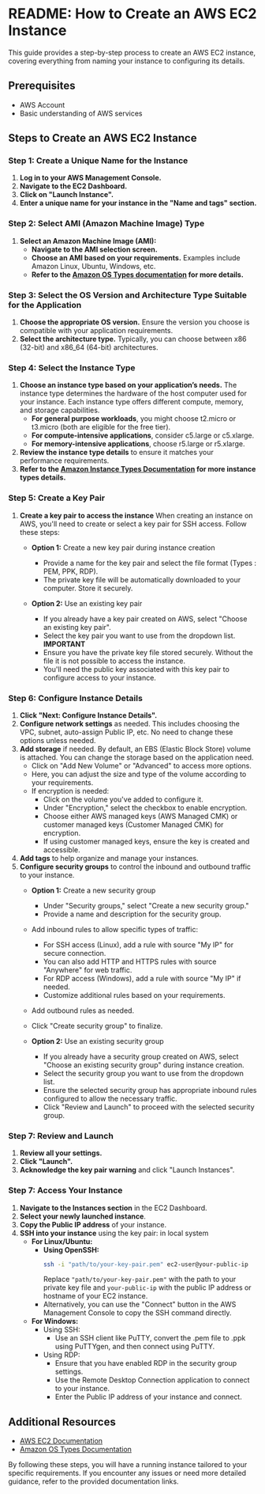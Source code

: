 # README: How to Create an AWS EC2 Instance

This guide provides a step-by-step process to create an AWS EC2 instance, covering everything from naming your instance to configuring its details.

## Prerequisites
- AWS Account
- Basic understanding of AWS services

## Steps to Create an AWS EC2 Instance

### Step 1: Create a Unique Name for the Instance
1. **Log in to your AWS Management Console.**
2. **Navigate to the EC2 Dashboard.**
3. **Click on "Launch Instance".**
4. **Enter a unique name for your instance in the "Name and tags" section.**

### Step 2: Select AMI (Amazon Machine Image) Type
1. **Select an Amazon Machine Image (AMI):**
   - **Navigate to the AMI selection screen.**
   - **Choose an AMI based on your requirements.** Examples include Amazon Linux, Ubuntu, Windows, etc.
   - **Refer to the [Amazon OS Types documentation](https://docs.aws.amazon.com/systems-manager/latest/userguide/operating-systems-and-machine-types.html#prereqs-operating-systems) for more details.**

### Step 3: Select the OS Version and Architecture Type Suitable for the Application
1. **Choose the appropriate OS version.** Ensure the version you choose is compatible with your application requirements.
2. **Select the architecture type.** Typically, you can choose between x86 (32-bit) and x86_64 (64-bit) architectures.

### Step 4: Select the Instance Type
1. **Choose an instance type based on your application’s needs.** The instance type determines the hardware of the host computer used for your instance. Each instance type offers different compute, memory, and storage capabilities.
   - **For general purpose workloads**, you might choose t2.micro or t3.micro (both are eligible for the free tier).
   - **For compute-intensive applications**, consider c5.large or c5.xlarge.
   - **For memory-intensive applications**, choose r5.large or r5.xlarge.
2. **Review the instance type details** to ensure it matches your performance requirements.
3. **Refer to the [Amazon Instance Types Documentation](https://aws.amazon.com/ec2/instance-types/) for more instance types details.**

### Step 5: Create a Key Pair
1. **Create a key pair to access the instance**
   When creating an instance on AWS, you'll need to create or select a key pair for SSH access. Follow these steps:
   - **Option 1:** Create a new key pair during instance creation
     - Provide a name for the key pair and select the file format (Types : PEM, PPK, RDP).
     - The private key file will be automatically downloaded to your computer. Store it securely.

   - **Option 2:** Use an existing key pair
     - If you already have a key pair created on AWS, select "Choose an existing key pair".
     - Select the key pair you want to use from the dropdown list.
   **IMPORTANT**
     * Ensure you have the private key file stored securely. Without the file it is not possible to access the instance.
     * You'll need the public key associated with this key pair to configure access to your instance.

### Step 6: Configure Instance Details
1. **Click "Next: Configure Instance Details".**
2. **Configure network settings** as needed. This includes choosing the VPC, subnet, auto-assign Public IP, etc. No need to change these options unless needed.
3. **Add storage** if needed. By default, an EBS (Elastic Block Store) volume is attached. You can change the storage based on the application need.
   - Click on "Add New Volume" or "Advanced" to access more options.
   - Here, you can adjust the size and type of the volume according to your requirements.
   - If encryption is needed:
     - Click on the volume you've added to configure it.
     - Under "Encryption," select the checkbox to enable encryption.
     - Choose either AWS managed keys (AWS Managed CMK) or customer managed keys (Customer Managed CMK) for encryption.
     - If using customer managed keys, ensure the key is created and accessible.
4. **Add tags** to help organize and manage your instances.
5. **Configure security groups** to control the inbound and outbound traffic to your instance.
   - **Option 1:** Create a new security group
     - Under "Security groups," select "Create a new security group."
     - Provide a name and description for the security group.
    - Add inbound rules to allow specific types of traffic:
       - For SSH access (Linux), add a rule with source "My IP" for secure connection.
       - You can also add HTTP and HTTPS rules with source "Anywhere" for web traffic.
       - For RDP access (Windows), add a rule with source "My IP" if needed.
       - Customize additional rules based on your requirements.
     - Add outbound rules as needed.
     - Click "Create security group" to finalize.

   - **Option 2:** Use an existing security group
     - If you already have a security group created on AWS, select "Choose an existing security group" during instance creation.
     - Select the security group you want to use from the dropdown list.
     - Ensure the selected security group has appropriate inbound rules configured to allow the necessary traffic.
     - Click "Review and Launch" to proceed with the selected security group.

### Step 7: Review and Launch
1. **Review all your settings.**
2. **Click "Launch".**
3. **Acknowledge the key pair warning** and click "Launch Instances".

### Step 7: Access Your Instance
1. **Navigate to the Instances section** in the EC2 Dashboard.
2. **Select your newly launched instance**.
3. **Copy the Public IP address** of your instance.
4. **SSH into your instance** using the key pair: in local system
   - **For Linux/Ubuntu:**
      - **Using OpenSSH:**
        ```bash
        ssh -i "path/to/your-key-pair.pem" ec2-user@your-public-ip
        ```
        Replace `"path/to/your-key-pair.pem"` with the path to your private key file and `your-public-ip` with the public IP address or hostname of your EC2 instance.
      - Alternatively, you can use the "Connect" button in the AWS Management Console to copy the SSH command directly.
   - **For Windows:**
     - Using SSH:
       - Use an SSH client like PuTTY, convert the .pem file to .ppk using PuTTYgen, and then connect using PuTTY.
     - Using RDP:
       - Ensure that you have enabled RDP in the security group settings.
       - Use the Remote Desktop Connection application to connect to your instance.
       - Enter the Public IP address of your instance and connect.

## Additional Resources
- [AWS EC2 Documentation](https://docs.aws.amazon.com/AWSEC2/latest/UserGuide/EC2_GetStarted.html)
- [Amazon OS Types Documentation](https://docs.aws.amazon.com/systems-manager/latest/userguide/operating-systems-and-machine-types.html#prereqs-operating-systems)

By following these steps, you will have a running instance tailored to your specific requirements. If you encounter any issues or need more detailed guidance, refer to the provided documentation links.

